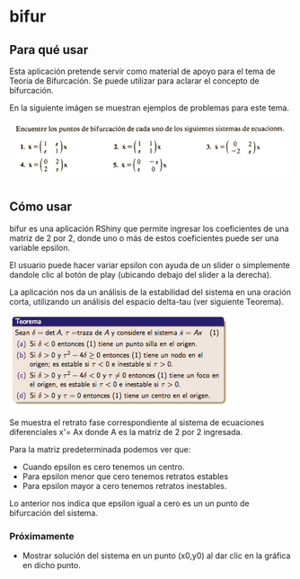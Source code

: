# bifur

## Para qué usar

Esta aplicación pretende servir como material de apoyo para el tema de Teoría de Bifurcación. Se puede utilizar para aclarar el concepto de bifurcación.

En la siguiente imágen se muestran ejemplos de problemas para este tema.

![Ejemplos](/images/bifurcationTheroy.png)

## Cómo usar
bifur es una aplicación RShiny que permite ingresar los coeficientes de una matriz de 2 por 2, donde uno o más de estos coeficientes puede ser una variable epsilon.

El usuario puede hacer variar epsilon con ayuda de un slider o simplemente dandole clic al botón de play (ubicando debajo del slider a la derecha).


La aplicación nos da un análisis de la estabilidad del sistema en una oración corta, utilizando un análisis del espacio delta-tau (ver siguiente Teorema).

![Delta Tau](/images/teoremaDeltaTau.png)


Se muestra el retrato fase correspondiente al sistema de ecuaciones diferenciales x'= Ax donde A es la matriz de 2 por 2 ingresada.

Para la matriz predeterminada podemos ver que: 

* Cuando epsilon es cero tenemos un centro.
* Para epsilon menor que cero tenemos retratos estables
* Para epsilon mayor a cero tenemos retratos inestables.

Lo anterior nos indica que epsilon igual a cero es un un punto de bifurcación del sistema.

### Próximamente

* Mostrar solución del sistema en un punto (x0,y0) al dar clic en la gráfica en dicho punto.
